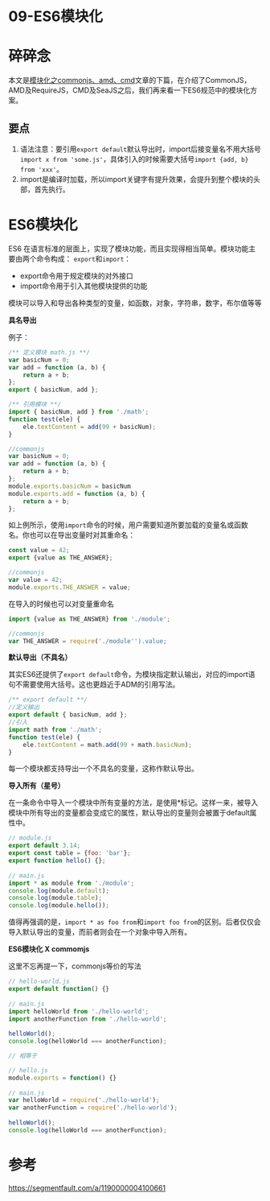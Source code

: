 # 09-ES6模块化

# 碎碎念

本文是[模块化之commonjs、amd、cmd](mweblib://15467454607233)文章的下篇，在介绍了CommonJS，AMD及RequireJS，CMD及SeaJS之后，我们再来看一下ES6规范中的模块化方案。

## 要点

1. 语法注意：要引用`export default`默认导出时，import后接变量名不用大括号`import x from 'some.js'`，具体引入的时候需要大括号`import {add, b} from 'xxx'`。
2. import是编译时加载，所以import关键字有提升效果，会提升到整个模块的头部，首先执行。

# ES6模块化

ES6 在语言标准的层面上，实现了模块功能，而且实现得相当简单。模块功能主要由两个命令构成： `export`和`import`：

- export命令用于规定模块的对外接口
- import命令用于引入其他模块提供的功能

模块可以导入和导出各种类型的变量，如函数，对象，字符串，数字，布尔值等等

**具名导出**

例子：
```javascript
/** 定义模块 math.js **/
var basicNum = 0;
var add = function (a, b) {
    return a + b;
};
export { basicNum, add };

/** 引用模块 **/
import { basicNum, add } from './math';
function test(ele) {
    ele.textContent = add(99 + basicNum);
}

//commonjs
var basicNum = 0;
var add = function (a, b) {
    return a + b;
};
module.exports.basicNum = basicNum
module.exports.add = function (a, b) {
    return a + b;
};
```

如上例所示，使用`import`命令的时候，用户需要知道所要加载的变量名或函数名。你也可以在导出变量时对其重命名：

``` js
const value = 42;
export {value as THE_ANSWER};

//commonjs
var value = 42;
module.exports.THE_ANSWER = value;
```

在导入的时候也可以对变量重命名

```js
import {value as THE_ANSWER} from './module';

//commonjs
var THE_ANSWER = require('./module'').value;
```

**默认导出（不具名）**

其实ES6还提供了`export default`命令，为模块指定默认输出，对应的import语句不需要使用大括号。这也更趋近于ADM的引用写法。

```javascript
/** export default **/
//定义输出
export default { basicNum, add };
//引入
import math from './math';
function test(ele) {
    ele.textContent = math.add(99 + math.basicNum);
}
```

每一个模块都支持导出一个不具名的变量，这称作默认导出。

**导入所有（星号）**

在一条命令中导入一个模块中所有变量的方法，是使用*标记。这样一来，被导入模块中所有导出的变量都会变成它的属性，默认导出的变量则会被置于default属性中。

```js
// module.js
export default 3.14;
export const table = {foo: 'bar'};
export function hello() {};
 
// main.js
import * as module from './module';
console.log(module.default);
console.log(module.table);
console.log(module.hello());
```

值得再强调的是，`import * as foo from`和`import foo from`的区别。后者仅仅会导入默认导出的变量，而前者则会在一个对象中导入所有。

**ES6模块化 X commomjs**

这里不忘再提一下，commonjs等价的写法

```js
// hello-world.js
export default function() {}
 
// main.js
import helloWorld from './hello-world';
import anotherFunction from './hello-world';
 
helloWorld();
console.log(helloWorld === anotherFunction);

// 相等于

// hello.js
module.exports = function() {}
 
// main.js
var helloWorld = require('./hello-world');
var anotherFunction = require('./hello-world');
 
helloWorld();
console.log(helloWorld === anotherFunction);
```

# 参考

https://segmentfault.com/a/1190000004100661